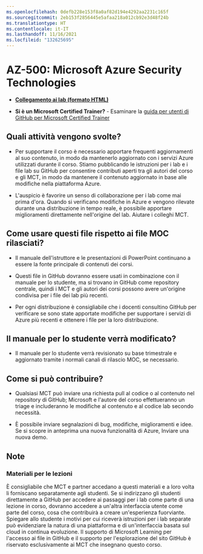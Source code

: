 ```yaml
---
ms.openlocfilehash: 0defb228e153f8a0af82d194e4292aa2231c165f
ms.sourcegitcommit: 2eb153f2856445e5afaa218a012cb92e3d48f24b
ms.translationtype: HT
ms.contentlocale: it-IT
ms.lasthandoff: 11/16/2021
ms.locfileid: "132625695"
---
```

# <a name="az-500-microsoft-azure-security-technologies"></a>AZ-500: Microsoft Azure Security Technologies

- **[Collegamento ai lab (formato HTML)](https://microsoftlearning.github.io/AZ500-AzureSecurityTechnologies/)**

- **Si è un Microsoft Certified Trainer?** - Esaminare la [guida per utenti di GitHub per Microsoft Certified Trainer](https://microsoftlearning.github.io/MCT-User-Guide/)

## <a name="what-are-we-doing"></a>Quali attività vengono svolte?

- Per supportare il corso è necessario apportare frequenti aggiornamenti al suo contenuto, in modo da mantenerlo aggiornato con i servizi Azure utilizzati durante il corso.  Stiamo pubblicando le istruzioni per i lab e i file lab su GitHub per consentire contributi aperti tra gli autori del corso e gli MCT, in modo da mantenere il contenuto aggiornato in base alle modifiche nella piattaforma Azure.

- L'auspicio è favorire un senso di collaborazione per i lab come mai prima d'ora. Quando si verificano modifiche in Azure e vengono rilevate durante una distribuzione in tempo reale, è possibile apportare miglioramenti direttamente nell'origine del lab.  Aiutare i colleghi MCT.

## <a name="how-should-i-use-these-files-relative-to-the-released-moc-files"></a>Come usare questi file rispetto ai file MOC rilasciati?

- Il manuale dell'istruttore e le presentazioni di PowerPoint continuano a essere la fonte principale di contenuti dei corsi.

- Questi file in GitHub dovranno essere usati in combinazione con il manuale per lo studente, ma si trovano in GitHub come repository centrale, quindi i MCT e gli autori dei corsi possono avere un'origine condivisa per i file dei lab più recenti.

- Per ogni distribuzione è consigliabile che i docenti consultino GitHub per verificare se sono state apportate modifiche per supportare i servizi di Azure più recenti e ottenere i file per la loro distribuzione.

## <a name="what-about-changes-to-the-student-handbook"></a>Il manuale per lo studente verrà modificato?

- Il manuale per lo studente verrà revisionato su base trimestrale e aggiornato tramite i normali canali di rilascio MOC, se necessario.

## <a name="how-do-i-contribute"></a>Come si può contribuire?

- Qualsiasi MCT può inviare una richiesta pull al codice o al contenuto nel repository di GitHub; Microsoft e l'autore del corso effettueranno un triage e includeranno le modifiche al contenuto e al codice lab secondo necessità.

- È possibile inviare segnalazioni di bug, modifiche, miglioramenti e idee.  Se si scopre in anteprima una nuova funzionalità di Azure,  Inviare una nuova demo.

## <a name="notes"></a>Note

### <a name="classroom-materials"></a>Materiali per le lezioni

È consigliabile che MCT e partner accedano a questi materiali e a loro volta li forniscano separatamente agli studenti.  Se si indirizzano gli studenti direttamente a GitHub per accedere ai passaggi per i lab come parte di una lezione in corso, dovranno accedere a un'altra interfaccia utente come parte del corso, cosa che contribuirà a creare un'esperienza fuorviante. Spiegare allo studente i motivi per cui riceverà istruzioni per i lab separate può evidenziare la natura di una piattaforma e di un'interfaccia basata sul cloud in continua evoluzione. Il supporto di Microsoft Learning per l'accesso ai file in GitHub e il supporto per l'esplorazione del sito GitHub è riservato esclusivamente ai MCT che insegnano questo corso.
